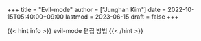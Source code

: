 +++
title = "Evil-mode"
author = ["Junghan Kim"]
date = 2022-10-15T05:40:00+09:00
lastmod = 2023-06-15
draft = false
+++

{{< hint info >}}
evil-mode 편집 방법
{{< /hint >}}

<!--more-->
